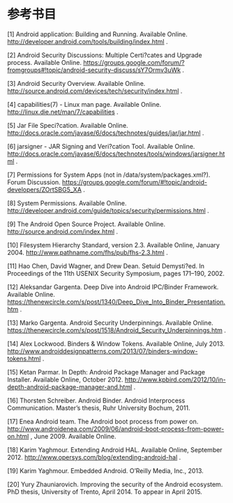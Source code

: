 # 参考书目

[1] Android application: Building and Running. Available Online. http://developer.android.com/tools/building/index.html .

[2] Android Security Discussions: Multiple Certi?cates and Upgrade process. Available Online. https://groups.google.com/forum/?fromgroups#!topic/android-security-discuss/sY7Ormv3uWk .

[3] Android Security Overview. Available Online. http://source.android.com/devices/tech/security/index.html .

[4] capabilities(7) - Linux man page. Available Online. http://linux.die.net/man/7/capabilities .

[5] Jar File Speci?cation. Available Online. http://docs.oracle.com/javase/6/docs/technotes/guides/jar/jar.html .

[6] jarsigner - JAR Signing and Veri?cation Tool. Available Online. http://docs.oracle.com/javase/6/docs/technotes/tools/windows/jarsigner.html .

[7] Permissions for System Apps (not in /data/system/packages.xml?). Forum Discussion. https://groups.google.com/forum/#!topic/android-developers/ZOrtSBG5_XA .

[8] System Permissions. Available Online. http://developer.android.com/guide/topics/security/permissions.html .

[9] The Android Open Source Project. Available Online. http://source.android.com/index.html .

[10] Filesystem Hierarchy Standard, version 2.3. Available Online, January 2004. http://www.pathname.com/fhs/pub/fhs-2.3.html .

[11] Hao Chen, David Wagner, and Drew Dean. Setuid Demysti?ed. In Proceedings of the 11th USENIX Security Symposium, pages 171–190, 2002.

[12] Aleksandar Gargenta. Deep Dive into Android IPC/Binder Framework. Available Online. https://thenewcircle.com/s/post/1340/Deep_Dive_Into_Binder_Presentation.htm .

[13] Marko Gargenta. Android Security Underpinnings. Available Online. https://thenewcircle.com/s/post/1518/Android_Security_Underpinnings.htm .

[14] Alex Lockwood. Binders & Window Tokens. Available Online, July 2013. http://www.androiddesignpatterns.com/2013/07/binders-window-tokens.html .

[15] Ketan Parmar. In Depth: Android Package Manager and Package Installer. Available Online, October 2012. http://www.kpbird.com/2012/10/in-depth-android-package-manager-and.html .

[16] Thorsten Schreiber. Android Binder. Android Interprocess Communication. Master’s thesis, Ruhr University Bochum, 2011.

[17] Enea Android team. The Android boot process from power on. http://www.androidenea.com/2009/06/android-boot-process-from-power-on.html , June 2009. Available Online.

[18] Karim Yaghmour. Extending Android HAL. Available Online, September 2012. http://www.opersys.com/blog/extending-android-hal .

[19] Karim Yaghmour. Embedded Android. O’Reilly Media, Inc., 2013.

[20] Yury Zhauniarovich. Improving the security of the Android ecosystem. PhD thesis, University of Trento, April 2014. To appear in April 2015.